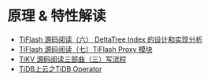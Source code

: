 # 原理 & 特性解读

- [TiFlash 源码阅读（六） DeltaTree Index 的设计和实现分析](1-tiflash-3-deltatree-index.md)
- [TiFlash 源码阅读（七）TiFlash Proxy 模块](2-tiflash-4-proxy.md)
- [TiKV 源码阅读三部曲（三）写流程](3-tikv-code-three.md)
- [TiDB上云之TiDB Operator](4-tidb-cloud-operator.md)
